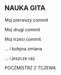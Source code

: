 ## NAUKA GITA

Moj pierwszy commit

Moj drugi commit

Moj trzeci commit

... i kolejna zmiana

... i jeszcze raz

POCZMISTRZ Z TCZEWA
